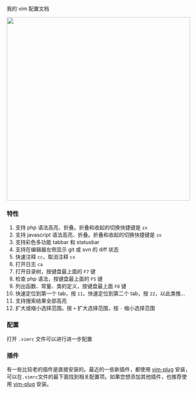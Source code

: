 我的 vim 配置文档

<img src="https://raw.githubusercontent.com/shishirui/vim-config/master/screenshot.png" height="500">

### 特性
1. 支持 php 语法高亮、折叠。折叠和收起的切换快捷键是 `zx`
1. 支持 javascript 语法高亮、折叠。折叠和收起的切换快捷键是 `zx`
1. 支持彩色多功能 tabbar 和 statusbar
1. 支持在编辑器左侧显示 git 或 svn 的 diff 状态
1. 快速注释 `cc`，取消注释 `cx`
1. 打开日志 `ca`
1. 打开目录树，按键盘最上面的 `F7` 键
1. 检查 php 语法，按键盘最上面的 `F5` 键
1. 列出函数、常量、类的定义，按键盘最上面 `F8` 键
1. 快速定位到第一个 tab，按 `11`，快速定位到第二个 tab，按 `22`，以此类推...
1. 支持搜索结果全部高亮
1. 扩大或缩小选择范围。按 `+` 扩大选择范围，按 `-` 缩小选择范围

### 配置

打开 `.vimrc` 文件可以进行进一步配置

### 插件

有一些比较老的插件是直接安装的。最近的一些新插件，都使用 [vim-plug](https://github.com/junegunn/vim-plug) 安装，可以在`.vimrc`文件的最下面找到相关配置项。如果您想添加其他插件，也推荐使用 [vim-plug](https://github.com/junegunn/vim-plug) 安装。
